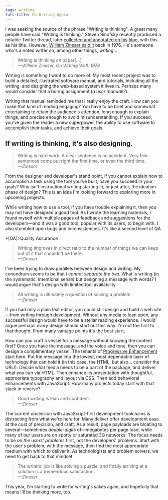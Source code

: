 ```yaml
---
tags: writing
full-title: On Writing Again
---
```


I was seeking the source of the phrase "Writing is thinking". A great many people have said "Writing is thinking." Steven Sinofsky recently produced a notable Twitter thread, later [collected and annotated on his blog](https://medium.learningbyshipping.com/writing-is-thinking-an-annotated-twitter-thread-2a75fe07fade), with this as his title. However, [William Zinsser said it](https://en.wikiquote.org/wiki/William_Zinsser#On_Writing_Well_(Fifth_Edition,_orig._pub._1976)) back in 1976. He's someone who's a noted writer on, among other things, _writing_…

> Writing is thinking on paper[…]   
<cite>—William Zinsser, _On Writing Well_, 1976</cite>

Writing is something I want to do more of. My most recent project was to build a detailed, illustrated software manual, and tutorials, including all the writing, and designing the web-based system it lives in. Perhaps many would consider that a boring assignment (_a user manual!?_).

Writing that manual reminded me that I really enjoy the craft. How can you make that kind of reading engaging? You have to be brief and somewhat entertaining to retain the audience's attention, long enough to explain things, and precise enough to avoid misunderstanding. If you succeed, you've given the reader a new superpower, the ability to use software to accomplish their tasks, and achieve their goals.

## If writing is thinking, it's also designing.

> Writing is hard work. A clear sentence is no accident. Very few sentences come out right the first time, or even the third time.   
<cite>—Zinsser</cite>

From the designer and developer's stand point, if you cannot explain how to accomplish a task using the tool you've built, have you succeed in your goals? Why isn't instructional writing starting in, or just after, the ideation phase of design? This is an idea I'm looking forward to exploring more in upcoming projects.

While writing how to use a tool, if you have trouble explaining it, then you may not have designed a good tool. As I wrote the learning materials, I found myself with multiple pages of feedback and suggestions for the developers—and it was a good tool, popular with its users, to begin with. I also stumbled upon bugs and inconsistencies. It's like a second level of QA.

*[QA]: Quality Assurance

> Writing improves in direct ratio to the number of things we can keep out of it that shouldn't be there.   
<cite>—Zinsser</cite>

I've been trying to draw parallels between design and writing. My conundrum seems to be that _I cannot separate the two._ What is writing (in the systematic, intentional sense) but designing a message with words? I would argue that's design with limited tool availability.

> All writing is ultimately a question of solving a problem.   
<cite>—Zinsser</cite>

If you had only a plain text editor, you could still design and build a web site—from writing through development. Without any media to lean upon, any successful design would have to be a stellar reading experience. I would argue perhaps _every_ design should start out this way. I'm not the first to that thought. From many vantage points it's the best start.

How can you craft a vessel for a message without knowing the content first? Once you have the message, and the voice and tone, then you can design a complimentary vessel. The tenants of [Progressive Enhancement](https://resilientwebdesign.com/chapter5/#progressiveenhancement) start here. Put the message into the lowest, most dependable layer of technology that can hold it (in this case, the HTML, but also… consider the URL!). Decide what media needs to be a part of the package, and deliver what you can via HTML. Then enhance its presentation with thoughtful, appropriate typography and layout via CSS. Then add behavioral enhancements with JavaScript. How many projects today start with that stack in reverse?

> Good writing is lean and confident.   
<cite>—Zinsser</cite>

The current obsession with JavaScript-first development toolchains is distracting from what we're here for. Many deliver offer development ease at the cost of precision, and craft. As a result, page payloads are bloating to several—sometimes _double-digits_ of—megabytes per page load, while many of our users are on spotty or saturated 3G networks. The focus needs to be on _the users' problems_ first, not the developers' problems. Start with the user's problem, with the message, then find the most appropriate medium with which to deliver it. As technologists and problem solvers, we need to get back to that mindset.

> The writers’ job is like solving a puzzle, and finally arriving at a solution is a tremendous satisfaction.   
<cite>—Zinsser</cite>

This year, I'm starting to write for writing's sakes again, and hopefully that means I'll be thinking more, too.